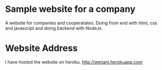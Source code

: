 # Sample website for a company
A website for companies and cooperatates. Doing from end with html, css and javascript and doing backend with NodeJs

# Website Address
I have hosted the website on heroku.
http://wenani.herokuapp.com
